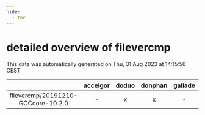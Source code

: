 ```yaml
---
hide:
  - toc
---
```


detailed overview of filevercmp
===============================


This data was automatically generated on Thu, 31 Aug 2023 at 14:15:56 CEST  

| |accelgor|doduo|donphan|gallade|joltik|skitty|swalot|victini|
| :---: | :---: | :---: | :---: | :---: | :---: | :---: | :---: | :---: |
|filevercmp/20191210-GCCcore-10.2.0|-|x|x|-|x|x|x|x|
